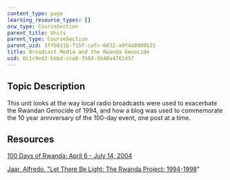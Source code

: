 ```yaml
---
content_type: page
learning_resource_types: []
ocw_type: CourseSection
parent_title: Units
parent_type: CourseSection
parent_uid: 3ffb031b-f15f-cafc-6032-a9f4a8908b25
title: Broadcast Media and the Rwanda Genocide
uid: 0c1c9ed2-bbbd-cca0-3564-5b40a4781d57
---
```


Topic Description
-----------------

This unit looks at the way local radio broadcasts were used to exacerbate the Rwandan Genocide of 1994, and how a blog was used to commemorate the 10 year anniversary of the 100-day event, one post at a time.

Resources
---------

[100 Days of Rwanda: April 6 - July 14, 2004](http://www.silent-edge.org/mt/rwanda/)

[Jaar, Alfredo. "Let There Be Light: The Rwanda Project: 1994-1998](http://imaginarymuseum.org/MHV/PZImhv/JaarRwandaProject.html)"